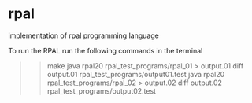 # rpal
implementation of rpal programming language

To run the RPAL run the following commands in the terminal

>>make
>> java rpal20 rpal_test_programs/rpal_01 > output.01
>> diff output.01 rpal_test_programs/output01.test
>> java rpal20 rpal_test_programs/rpal_02 > output.02
>> diff output.02 rpal_test_programs/output02.test
